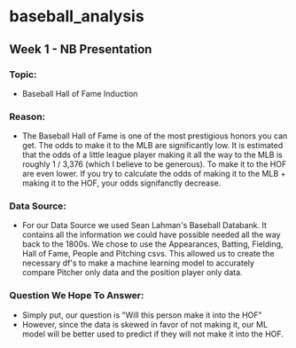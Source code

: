 # baseball_analysis

## Week 1 - NB Presentation
### Topic: 
- Baseball Hall of Fame Induction

### Reason:
- The Baseball Hall of Fame is one of the most prestigious honors you can get. The odds to make it to the MLB are significantly low. It is estimated that the odds of a little league player making it all the way to the MLB is roughly 1 / 3,376 (which I believe to be generous). To make it to the HOF are even lower. If you try to calculate the odds of making it to the MLB + making it to the HOF, your odds signifanctly decrease.

### Data Source:
- For our Data Source we used Sean Lahman's Baseball Databank. It contains all the information we could have possible needed all the way back to the 1800s. We chose to use the Appearances, Batting, Fielding, Hall of Fame, People and Pitching csvs. This allowed us to create the necessary df's to make a machine learning model to accurately compare Pitcher only data and the position player only data.

### Question We Hope To Answer:
- Simply put, our question is "Will this person make it into the HOF"
- However, since the data is skewed in favor of not making it, our ML model will be better used to predict if they will not make it into the HOF.